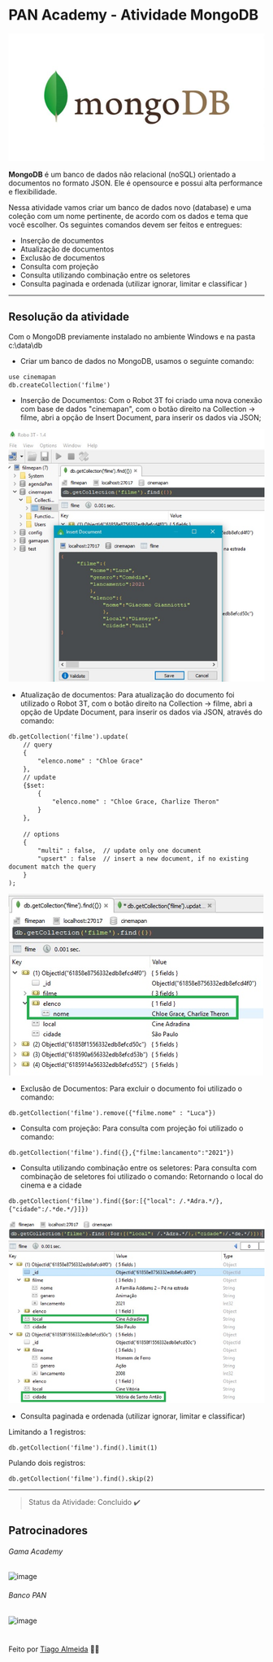 # PAN Academy - Atividade MongoDB

![](https://github.com/tiagodalmeida87/BancoPan_Tiago/blob/main/tarefa_mongodb/src/img/mongodb.jpg)


**MongoDB** é um banco de dados não relacional (noSQL) orientado a documentos no formato JSON. Ele é opensource e possui alta performance e flexibilidade.

Nessa atividade vamos criar um banco de dados novo (database) e uma coleção com um nome pertinente, de acordo com os dados e tema que você escolher. Os seguintes comandos devem ser feitos e entregues:
- Inserção de documentos
- Atualização de documentos
- Exclusão de documentos
- Consulta com projeção
- Consulta utilizando combinação entre os seletores
- Consulta paginada e ordenada (utilizar ignorar, limitar e classificar )
&nbsp;
---

## Resolução da atividade

Com o MongoDB previamente instalado no ambiente Windows e na pasta c:\data\db 
 
  - Criar um banco de dados no MongoDB, usamos o seguinte comando: 
```
use cinemapan
db.createCollection('filme')
```

 - Inserção de Documentos:
Com o Robot 3T foi criado uma nova conexão com base de dados "cinemapan", com o botão direito na Collection -> filme, abri a opção de Insert Document, para inserir os dados via JSON;


![](https://github.com/tiagodalmeida87/BancoPan_Tiago/blob/main/tarefa_mongodb/src/img/Inserir_dados.jpg)


 - Atualização de documentos:
Para atualização do documento foi utilizado o Robot 3T, com o botão direito na Collection -> filme, abri a opção de Update Document, para inserir os dados via JSON, através do comando:

```
db.getCollection('filme').update(
    // query 
    {
        "elenco.nome" : "Chloe Grace"
    },
    // update 
    {$set:
        {
            "elenco.nome" : "Chloe Grace, Charlize Theron"
        }   
    },
    
    // options 
    {
        "multi" : false,  // update only one document 
        "upsert" : false  // insert a new document, if no existing document match the query 
    }
);
```


![](https://github.com/tiagodalmeida87/BancoPan_Tiago/blob/main/tarefa_mongodb/src/img/atualiza%C3%A7%C3%A3o.jpg)


 - Exclusão de Documentos:
Para excluir o documento foi utilizado o comando:
```
db.getCollection('filme').remove({"filme.nome" : "Luca"})
```

 - Consulta com projeção:
Para consulta com projeção foi utilizado o comando:
```
db.getCollection('filme').find({},{"filme:lancamento":"2021"})
```

 - Consulta utilizando combinação entre os seletores:
Para consulta com combinação de seletores foi utilizado o comando:
Retornando o local do cinema e a cidade 
```
db.getCollection('filme').find({$or:[{"local": /.*Adra.*/},{"cidade":/.*de.*/}]})
```


![](https://github.com/tiagodalmeida87/BancoPan_Tiago/blob/main/tarefa_mongodb/src/img/combinacao_seletores.jpg)


- Consulta paginada e ordenada (utilizar ignorar, limitar e classificar)

Limitando a 1 registros:
```
db.getCollection('filme').find().limit(1)
```

Pulando dois registros:
```
db.getCollection('filme').find().skip(2)
```
---

> Status da Atividade: Concluido :heavy_check_mark:


## Patrocinadores


###### Gama Academy
![image](https://user-images.githubusercontent.com/92064386/138007156-3ae6e393-a770-4bf7-85cb-9f9d390fb118.png)


###### Banco PAN
![image](https://user-images.githubusercontent.com/92064386/138007193-47cac947-928e-4909-a299-0ae99b35eed9.png)

# 

Feito por [Tiago Almeida](https://github.com/tiagodalmeida87) 🧑‍💻